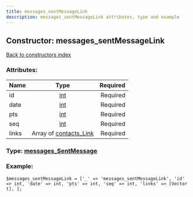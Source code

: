```yaml
---
title: messages_sentMessageLink
description: messages_sentMessageLink attributes, type and example
---
```

## Constructor: messages\_sentMessageLink  
[Back to constructors index](index.md)



### Attributes:

| Name     |    Type       | Required |
|----------|:-------------:|---------:|
|id|[int](../types/int.md) | Required|
|date|[int](../types/int.md) | Required|
|pts|[int](../types/int.md) | Required|
|seq|[int](../types/int.md) | Required|
|links|Array of [contacts\_Link](../types/contacts_Link.md) | Required|



### Type: [messages\_SentMessage](../types/messages_SentMessage.md)


### Example:

```
$messages_sentMessageLink = ['_' => 'messages_sentMessageLink', 'id' => int, 'date' => int, 'pts' => int, 'seq' => int, 'links' => [Vector t], ];
```  

